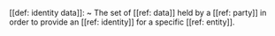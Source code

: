 [[def: identity data]]:
~ The set of [[ref: data]] held by a [[ref: party]] in order to provide an [[ref: identity]] for a specific [[ref: entity]].


